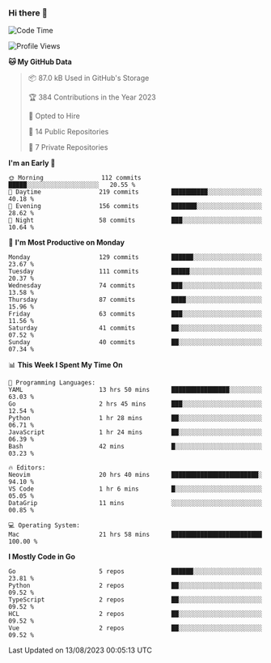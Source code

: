 ### Hi there 👋
<!--![visitors](https://visitor-badge.glitch.me/badge?page_id=d0zingcat)-->
<!--
**d0zingcat/d0zingcat** is a ✨ _special_ ✨ repository because its `README.md` (this file) appears on your GitHub profile.

Here are some ideas to get you started:

- 🔭 I’m currently working on ...
- 🌱 I’m currently learning ...
- 👯 I’m looking to collaborate on ...
- 🤔 I’m looking for help with ...
- 💬 Ask me about ...
- 📫 How to reach me: ...
- 😄 Pronouns: ...
- ⚡ Fun fact: ...
-->
<!--START_SECTION:waka-->
![Code Time](http://img.shields.io/badge/Code%20Time-2%2C920%20hrs%2046%20mins-blue)

![Profile Views](http://img.shields.io/badge/Profile%20Views-0-blue)

**🐱 My GitHub Data** 

> 📦 87.0 kB Used in GitHub's Storage 
 > 
> 🏆 384 Contributions in the Year 2023
 > 
> 💼 Opted to Hire
 > 
> 📜 14 Public Repositories 
 > 
> 🔑 7 Private Repositories 
 > 
**I'm an Early 🐤** 

```text
🌞 Morning                112 commits         █████░░░░░░░░░░░░░░░░░░░░   20.55 % 
🌆 Daytime                219 commits         ██████████░░░░░░░░░░░░░░░   40.18 % 
🌃 Evening                156 commits         ███████░░░░░░░░░░░░░░░░░░   28.62 % 
🌙 Night                  58 commits          ███░░░░░░░░░░░░░░░░░░░░░░   10.64 % 
```
📅 **I'm Most Productive on Monday** 

```text
Monday                   129 commits         ██████░░░░░░░░░░░░░░░░░░░   23.67 % 
Tuesday                  111 commits         █████░░░░░░░░░░░░░░░░░░░░   20.37 % 
Wednesday                74 commits          ███░░░░░░░░░░░░░░░░░░░░░░   13.58 % 
Thursday                 87 commits          ████░░░░░░░░░░░░░░░░░░░░░   15.96 % 
Friday                   63 commits          ███░░░░░░░░░░░░░░░░░░░░░░   11.56 % 
Saturday                 41 commits          ██░░░░░░░░░░░░░░░░░░░░░░░   07.52 % 
Sunday                   40 commits          ██░░░░░░░░░░░░░░░░░░░░░░░   07.34 % 
```


📊 **This Week I Spent My Time On** 

```text
💬 Programming Languages: 
YAML                     13 hrs 50 mins      ████████████████░░░░░░░░░   63.03 % 
Go                       2 hrs 45 mins       ███░░░░░░░░░░░░░░░░░░░░░░   12.54 % 
Python                   1 hr 28 mins        ██░░░░░░░░░░░░░░░░░░░░░░░   06.71 % 
JavaScript               1 hr 24 mins        ██░░░░░░░░░░░░░░░░░░░░░░░   06.39 % 
Bash                     42 mins             █░░░░░░░░░░░░░░░░░░░░░░░░   03.23 % 

🔥 Editors: 
Neovim                   20 hrs 40 mins      ████████████████████████░   94.10 % 
VS Code                  1 hr 6 mins         █░░░░░░░░░░░░░░░░░░░░░░░░   05.05 % 
DataGrip                 11 mins             ░░░░░░░░░░░░░░░░░░░░░░░░░   00.85 % 

💻 Operating System: 
Mac                      21 hrs 58 mins      █████████████████████████   100.00 % 
```

**I Mostly Code in Go** 

```text
Go                       5 repos             ██████░░░░░░░░░░░░░░░░░░░   23.81 % 
Python                   2 repos             ██░░░░░░░░░░░░░░░░░░░░░░░   09.52 % 
TypeScript               2 repos             ██░░░░░░░░░░░░░░░░░░░░░░░   09.52 % 
HCL                      2 repos             ██░░░░░░░░░░░░░░░░░░░░░░░   09.52 % 
Vue                      2 repos             ██░░░░░░░░░░░░░░░░░░░░░░░   09.52 % 
```




 Last Updated on 13/08/2023 00:05:13 UTC
<!--END_SECTION:waka-->

